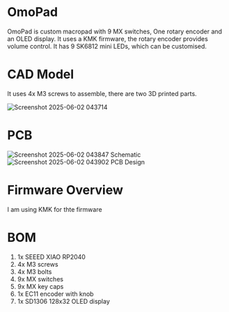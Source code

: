 # OmoPad
OmoPad is custom macropad with 9 MX switches, One rotary encoder and an OLED display.
It uses a KMK firmware, the rotary encoder provides volume control.
It has 9 SK6812 mini LEDs, which can be customised.

# CAD Model
It uses 4x M3 screws to assemble, there are two 3D printed parts.

![Screenshot 2025-06-02 043714](https://github.com/user-attachments/assets/023146e2-cd0e-42b6-94ee-b65fbae0c256)

# PCB

![Screenshot 2025-06-02 043847](https://github.com/user-attachments/assets/5f94d57c-5af9-4663-a963-34c4d83de9d9)
Schematic
![Screenshot 2025-06-02 043902](https://github.com/user-attachments/assets/64b32ee4-9f38-4b80-b78d-94fa8fb4b312)
PCB Design

# Firmware Overview

I am using KMK for thte firmware

# BOM

1. 1x SEEED XIAO RP2040
2. 4x M3 screws
3. 4x M3 bolts
4. 9x MX switches
5. 9x MX key caps
6. 1x EC11 encoder with knob
7. 1x SD1306 128x32 OLED display
